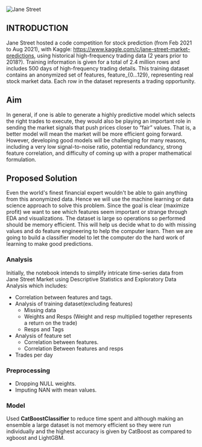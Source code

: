 ![Jane Street](https://images.squarespace-cdn.com/content/v1/56e2e0c520c6472a2586add2/1613499391116-T0ZWOVSAAVTVMC8SRO4R/ke17ZwdGBToddI8pDm48kAf-OpKpNsh_OjjU8JOdDKBZw-zPPgdn4jUwVcJE1ZvWQUxwkmyExglNqGp0IvTJZUJFbgE-7XRK3dMEBRBhUpwkCFOLgzJj4yIx-vIIEbyWWRd0QUGL6lY_wBICnBy59Ye9GKQq6_hlXZJyaybXpCc/CP+Index+logos+1+%284%29.png)

## INTRODUCTION
Jane Street hosted a code competition for stock prediction (from Feb 2021 to Aug 2021), with Kaggle: https://www.kaggle.com/c/jane-street-market-predictions, using historical high-frequency trading data (2 years prior to 2018?). Training information is given for a total of 2.4 million rows and includes 500 days of high-frequency trading details. This training dataset contains an anonymized set of features, feature_{0...129}, representing real stock market data. Each row in the dataset represents a trading opportunity.

## Aim
In general, if one is able to generate a highly predictive model which selects the right trades to execute, they would also be playing an important role in sending the market signals that push prices closer to “fair” values. That is, a better model will mean the market will be more efficient going forward. However, developing good models will be challenging for many reasons, including a very low signal-to-noise ratio, potential redundancy, strong feature correlation, and difficulty of coming up with a proper mathematical formulation.

## Proposed Solution
Even the world's finest financial expert wouldn't be able to gain anything from this anonymized data. Hence we will use the machine learning or data science approach to solve this problem.
Since the goal is clear (maximize profit) we want to see which features seem important or strange through EDA and visualizations. The dataset is large so operations so performed should be memory efficient. This will help us decide what to do with missing values and do feature engineering to help the computer learn.
Then we are going to build a classifier model to let the computer do the hard work of learning to make good predictions.

### Analysis
Initially, the notebook intends to simplify intricate time-series data from Jane Street Market using Descriptive Statistics and Exploratory Data Analysis which includes:
- Correlation between features and tags.
- Analysis of training dataset(excluding features) 
  -  Missing data
  -  Weights and Resps (Weight and resp multiplied together represents a return on the trade)
  -  Resps and Tags
- Analysis of feature set
  - Correlation between features.
  - Correlation Between features and resps
- Trades per day
### Preprocessing 
- Dropping NULL weights.
- Imputing NAN with mean values.
### Model
Used **CatBoostClassifier** to reduce time spent and although making an ensemble a large dataset is not memory efficient so they were run individually and the highest accuracy is given by CatBoost as compared to xgboost and LightGBM.


